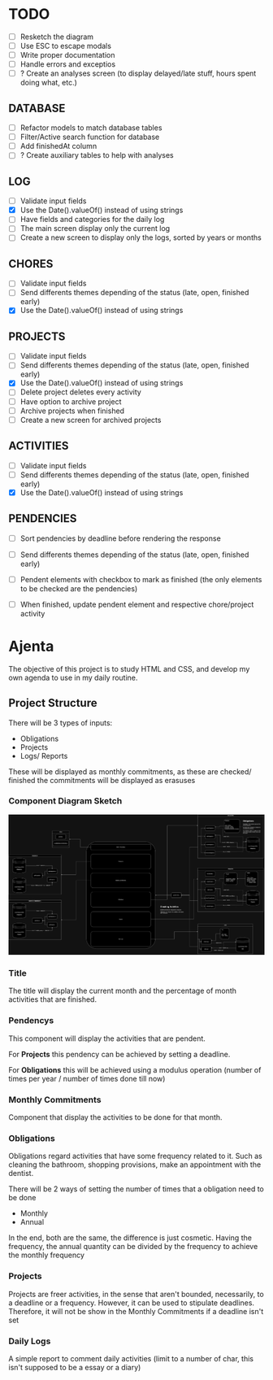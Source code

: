 # TODO
- [ ] Resketch the diagram
- [ ] Use ESC to escape modals
- [ ] Write proper documentation
- [ ] Handle errors and exceptios
- [ ] ? Create an analyses screen (to display delayed/late stuff, hours spent doing what, etc.)
## DATABASE
- [ ] Refactor models to match database tables
- [ ] Filter/Active search function for database
- [ ] Add finishedAt column
- [ ] ? Create auxiliary tables to help with analyses
## LOG
- [ ] Validate input fields
- [x] Use the Date().valueOf() instead of using strings
- [ ] Have fields and categories for the daily log
- [ ] The main screen display only the current log
- [ ] Create a new screen to display only the logs, sorted by years or months
## CHORES
- [ ] Validate input fields
- [ ] Send differents themes depending of the status (late, open, finished early)
- [x] Use the Date().valueOf() instead of using strings
## PROJECTS 
- [ ] Validate input fields
- [ ] Send differents themes depending of the status (late, open, finished early)
- [x] Use the Date().valueOf() instead of using strings
- [ ] Delete project deletes every activity
- [ ] Have option to archive project
- [ ] Archive projects when finished
- [ ] Create a new screen for archived projects
## ACTIVITIES
- [ ] Validate input fields
- [ ] Send differents themes depending of the status (late, open, finished early)
- [x] Use the Date().valueOf() instead of using strings
## PENDENCIES
- [ ] Sort pendencies by deadline before rendering the response
- [ ] Send differents themes depending of the status (late, open, finished early)
- [ ] Pendent elements with checkbox to mark as finished (the only elements to be checked are the pendencies)
- [ ] When finished, update pendent element and respective chore/project activity
    

# Ajenta
The objective of this project is to study HTML and CSS, and develop my own agenda to use in my daily routine.

## Project Structure
There will be 3 types of inputs:
- Obligations
- Projects
- Logs/ Reports

These will be displayed as monthly commitments, as these are checked/ finished the commitments will be displayed as erasuses

### Component Diagram Sketch
![Project Structure.](https://github.com/vasakamoto/ajenta/blob/main/Ajenta.jpg)

### Title
The title will display the current month and the percentage of month activities that are finished.

### Pendencys
This component will display the activities that are pendent.

For **Projects** this pendency can be achieved by setting a deadline.

For **Obligations** this will be achieved using a modulus operation (number of times per year / number of times done till now)

### Monthly Commitments
Component that display the activities to be done for that month.

### Obligations
Obligations regard activities that have some frequency related to it. Such as cleaning the bathroom, shopping provisions, make an appointment with the dentist.

There will be 2 ways of setting the number of times that a obligation need to be done
- Monthly
- Annual

In the end, both are the same, the difference is just cosmetic. Having the frequency, the annual quantity can be divided by the frequency to achieve the monthly frequency

### Projects
Projects are freer activities, in the sense that aren't bounded, necessarily, to a deadline or a frequency. However, it can be used to stipulate deadlines. Therefore, it will not be show in the Monthly Commitments if a deadline isn't set

### Daily Logs
A simple report to comment daily activities (limit to a number of char, this isn't supposed to be a essay or a diary)
